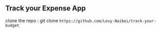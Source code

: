 ## Track your Expense App
clone the repo 
: git clone `https://github.com/Levy-Naibei/track-your-budget`
